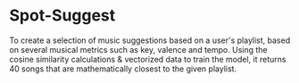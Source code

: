 # Spot-Suggest
To create a selection of music suggestions based on a user's playlist, based on several musical metrics such as key, valence and tempo. Using the cosine similarity calculations &amp; vectorized data to train the model, it returns 40 songs that are mathematically closest to the given playlist.
